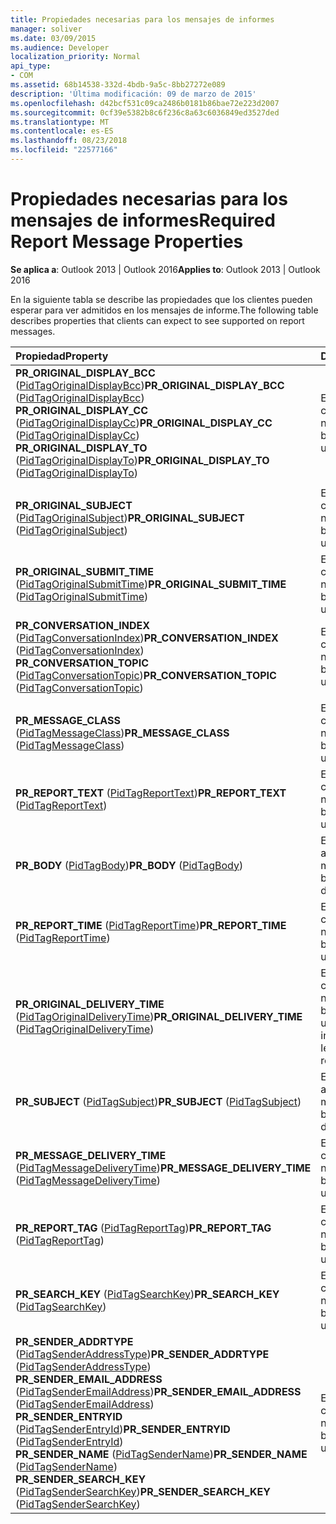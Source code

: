 ```yaml
---
title: Propiedades necesarias para los mensajes de informes
manager: soliver
ms.date: 03/09/2015
ms.audience: Developer
localization_priority: Normal
api_type:
- COM
ms.assetid: 68b14538-332d-4bdb-9a5c-8bb27272e089
description: 'Última modificación: 09 de marzo de 2015'
ms.openlocfilehash: d42bcf531c09ca2486b0181b86bae72e223d2007
ms.sourcegitcommit: 0cf39e5382b8c6f236c8a63c6036849ed3527ded
ms.translationtype: MT
ms.contentlocale: es-ES
ms.lasthandoff: 08/23/2018
ms.locfileid: "22577166"
---
```

# <a name="required-report-message-properties"></a><span data-ttu-id="7bacd-103">Propiedades necesarias para los mensajes de informes</span><span class="sxs-lookup"><span data-stu-id="7bacd-103">Required Report Message Properties</span></span>

  
  
<span data-ttu-id="7bacd-104">**Se aplica a**: Outlook 2013 | Outlook 2016</span><span class="sxs-lookup"><span data-stu-id="7bacd-104">**Applies to**: Outlook 2013 | Outlook 2016</span></span> 
  
<span data-ttu-id="7bacd-105">En la siguiente tabla se describe las propiedades que los clientes pueden esperar para ver admitidos en los mensajes de informe.</span><span class="sxs-lookup"><span data-stu-id="7bacd-105">The following table describes properties that clients can expect to see supported on report messages.</span></span>
  
|<span data-ttu-id="7bacd-106">**Propiedad**</span><span class="sxs-lookup"><span data-stu-id="7bacd-106">**Property**</span></span>|<span data-ttu-id="7bacd-107">**Descripción**</span><span class="sxs-lookup"><span data-stu-id="7bacd-107">**Description**</span></span>|
|:-----|:-----|
|<span data-ttu-id="7bacd-108">**PR_ORIGINAL_DISPLAY_BCC** ([PidTagOriginalDisplayBcc](pidtagoriginaldisplaybcc-canonical-property.md))</span><span class="sxs-lookup"><span data-stu-id="7bacd-108">**PR_ORIGINAL_DISPLAY_BCC** ([PidTagOriginalDisplayBcc](pidtagoriginaldisplaybcc-canonical-property.md))</span></span>  <br/> <span data-ttu-id="7bacd-109">**PR_ORIGINAL_DISPLAY_CC** ([PidTagOriginalDisplayCc](pidtagoriginaldisplaycc-canonical-property.md))</span><span class="sxs-lookup"><span data-stu-id="7bacd-109">**PR_ORIGINAL_DISPLAY_CC** ([PidTagOriginalDisplayCc](pidtagoriginaldisplaycc-canonical-property.md))</span></span>  <br/> <span data-ttu-id="7bacd-110">**PR_ORIGINAL_DISPLAY_TO** ([PidTagOriginalDisplayTo](pidtagoriginaldisplayto-canonical-property.md))</span><span class="sxs-lookup"><span data-stu-id="7bacd-110">**PR_ORIGINAL_DISPLAY_TO** ([PidTagOriginalDisplayTo](pidtagoriginaldisplayto-canonical-property.md))</span></span>  <br/> |<span data-ttu-id="7bacd-111">Establecer por el creador del informe, normalmente MAPI.</span><span class="sxs-lookup"><span data-stu-id="7bacd-111">Set by creator of report, usually MAPI.</span></span>  <br/> |
|||
|<span data-ttu-id="7bacd-112">**PR_ORIGINAL_SUBJECT** ([PidTagOriginalSubject](pidtagoriginalsubject-canonical-property.md))</span><span class="sxs-lookup"><span data-stu-id="7bacd-112">**PR_ORIGINAL_SUBJECT** ([PidTagOriginalSubject](pidtagoriginalsubject-canonical-property.md))</span></span>  <br/> |<span data-ttu-id="7bacd-113">Establecer por el creador del informe, normalmente MAPI.</span><span class="sxs-lookup"><span data-stu-id="7bacd-113">Set by creator of report, usually MAPI.</span></span>  <br/> |
|<span data-ttu-id="7bacd-114">**PR_ORIGINAL_SUBMIT_TIME** ([PidTagOriginalSubmitTime](pidtagoriginalsubmittime-canonical-property.md))</span><span class="sxs-lookup"><span data-stu-id="7bacd-114">**PR_ORIGINAL_SUBMIT_TIME** ([PidTagOriginalSubmitTime](pidtagoriginalsubmittime-canonical-property.md))</span></span>  <br/> |<span data-ttu-id="7bacd-115">Establecer por el creador del informe, normalmente MAPI.</span><span class="sxs-lookup"><span data-stu-id="7bacd-115">Set by creator of report, usually MAPI.</span></span>  <br/> |
|<span data-ttu-id="7bacd-116">**PR_CONVERSATION_INDEX** ([PidTagConversationIndex](pidtagconversationindex-canonical-property.md))</span><span class="sxs-lookup"><span data-stu-id="7bacd-116">**PR_CONVERSATION_INDEX** ([PidTagConversationIndex](pidtagconversationindex-canonical-property.md))</span></span>  <br/> <span data-ttu-id="7bacd-117">**PR_CONVERSATION_TOPIC** ([PidTagConversationTopic](pidtagconversationtopic-canonical-property.md))</span><span class="sxs-lookup"><span data-stu-id="7bacd-117">**PR_CONVERSATION_TOPIC** ([PidTagConversationTopic](pidtagconversationtopic-canonical-property.md))</span></span>  <br/> |<span data-ttu-id="7bacd-118">Establecer por el creador del informe, normalmente MAPI.</span><span class="sxs-lookup"><span data-stu-id="7bacd-118">Set by creator of report, usually MAPI.</span></span>  <br/> |
|||
|<span data-ttu-id="7bacd-119">**PR_MESSAGE_CLASS** ([PidTagMessageClass](pidtagmessageclass-canonical-property.md))</span><span class="sxs-lookup"><span data-stu-id="7bacd-119">**PR_MESSAGE_CLASS** ([PidTagMessageClass](pidtagmessageclass-canonical-property.md))</span></span>  <br/> |<span data-ttu-id="7bacd-120">Establecer por el creador del informe, normalmente MAPI.</span><span class="sxs-lookup"><span data-stu-id="7bacd-120">Set by creator of report, usually MAPI.</span></span>  <br/> |
|<span data-ttu-id="7bacd-121">**PR_REPORT_TEXT** ([PidTagReportText](pidtagreporttext-canonical-property.md))</span><span class="sxs-lookup"><span data-stu-id="7bacd-121">**PR_REPORT_TEXT** ([PidTagReportText](pidtagreporttext-canonical-property.md))</span></span>  <br/> |<span data-ttu-id="7bacd-122">Establecer por el creador del informe, normalmente MAPI.</span><span class="sxs-lookup"><span data-stu-id="7bacd-122">Set by creator of report, usually MAPI.</span></span>  <br/> |
|<span data-ttu-id="7bacd-123">**PR_BODY** ([PidTagBody](pidtagbody-canonical-property.md))</span><span class="sxs-lookup"><span data-stu-id="7bacd-123">**PR_BODY** ([PidTagBody](pidtagbody-canonical-property.md))</span></span>  <br/> |<span data-ttu-id="7bacd-124">Establecer por cliente antes de que se muestra el informe.</span><span class="sxs-lookup"><span data-stu-id="7bacd-124">Set by client before report is displayed.</span></span>  <br/> |
|<span data-ttu-id="7bacd-125">**PR_REPORT_TIME** ([PidTagReportTime](pidtagreporttime-canonical-property.md))</span><span class="sxs-lookup"><span data-stu-id="7bacd-125">**PR_REPORT_TIME** ([PidTagReportTime](pidtagreporttime-canonical-property.md))</span></span>  <br/> |<span data-ttu-id="7bacd-126">Establecer por el creador del informe, normalmente MAPI.</span><span class="sxs-lookup"><span data-stu-id="7bacd-126">Set by creator of report, usually MAPI.</span></span>  <br/> |
|<span data-ttu-id="7bacd-127">**PR_ORIGINAL_DELIVERY_TIME** ([PidTagOriginalDeliveryTime](pidtagoriginaldeliverytime-canonical-property.md))</span><span class="sxs-lookup"><span data-stu-id="7bacd-127">**PR_ORIGINAL_DELIVERY_TIME** ([PidTagOriginalDeliveryTime](pidtagoriginaldeliverytime-canonical-property.md))</span></span>  <br/> |<span data-ttu-id="7bacd-128">Establecer por el creador del informe, normalmente MAPI.</span><span class="sxs-lookup"><span data-stu-id="7bacd-128">Set by creator of report, usually MAPI.</span></span> <span data-ttu-id="7bacd-129">Para informes de estado de lectura.</span><span class="sxs-lookup"><span data-stu-id="7bacd-129">For read status reports only.</span></span>  <br/> |
|<span data-ttu-id="7bacd-130">**PR_SUBJECT** ([PidTagSubject](pidtagsubject-canonical-property.md))</span><span class="sxs-lookup"><span data-stu-id="7bacd-130">**PR_SUBJECT** ([PidTagSubject](pidtagsubject-canonical-property.md))</span></span>  <br/> |<span data-ttu-id="7bacd-131">Establecer por cliente antes de que se muestra el informe.</span><span class="sxs-lookup"><span data-stu-id="7bacd-131">Set by client before report is displayed.</span></span>  <br/> |
|<span data-ttu-id="7bacd-132">**PR_MESSAGE_DELIVERY_TIME** ([PidTagMessageDeliveryTime](pidtagmessagedeliverytime-canonical-property.md))</span><span class="sxs-lookup"><span data-stu-id="7bacd-132">**PR_MESSAGE_DELIVERY_TIME** ([PidTagMessageDeliveryTime](pidtagmessagedeliverytime-canonical-property.md))</span></span>  <br/> |<span data-ttu-id="7bacd-133">Establecer por el creador del informe, normalmente MAPI.</span><span class="sxs-lookup"><span data-stu-id="7bacd-133">Set by creator of report, usually MAPI.</span></span>  <br/> |
|<span data-ttu-id="7bacd-134">**PR_REPORT_TAG** ([PidTagReportTag](pidtagreporttag-canonical-property.md))</span><span class="sxs-lookup"><span data-stu-id="7bacd-134">**PR_REPORT_TAG** ([PidTagReportTag](pidtagreporttag-canonical-property.md))</span></span>  <br/> |<span data-ttu-id="7bacd-135">Establecer por el creador del informe, normalmente MAPI.</span><span class="sxs-lookup"><span data-stu-id="7bacd-135">Set by creator of report, usually MAPI.</span></span>  <br/> |
|<span data-ttu-id="7bacd-136">**PR_SEARCH_KEY** ([PidTagSearchKey](pidtagsearchkey-canonical-property.md))</span><span class="sxs-lookup"><span data-stu-id="7bacd-136">**PR_SEARCH_KEY** ([PidTagSearchKey](pidtagsearchkey-canonical-property.md))</span></span>  <br/> |<span data-ttu-id="7bacd-137">Establecer por el creador del informe, normalmente MAPI.</span><span class="sxs-lookup"><span data-stu-id="7bacd-137">Set by creator of report, usually MAPI.</span></span>  <br/> |
|<span data-ttu-id="7bacd-138">**PR_SENDER_ADDRTYPE** ([PidTagSenderAddressType](pidtagsenderaddresstype-canonical-property.md))</span><span class="sxs-lookup"><span data-stu-id="7bacd-138">**PR_SENDER_ADDRTYPE** ([PidTagSenderAddressType](pidtagsenderaddresstype-canonical-property.md))</span></span>  <br/> <span data-ttu-id="7bacd-139">**PR_SENDER_EMAIL_ADDRESS** ([PidTagSenderEmailAddress](pidtagsenderemailaddress-canonical-property.md))</span><span class="sxs-lookup"><span data-stu-id="7bacd-139">**PR_SENDER_EMAIL_ADDRESS** ([PidTagSenderEmailAddress](pidtagsenderemailaddress-canonical-property.md))</span></span>  <br/> <span data-ttu-id="7bacd-140">**PR_SENDER_ENTRYID** ([PidTagSenderEntryId](pidtagsenderentryid-canonical-property.md))</span><span class="sxs-lookup"><span data-stu-id="7bacd-140">**PR_SENDER_ENTRYID** ([PidTagSenderEntryId](pidtagsenderentryid-canonical-property.md))</span></span>  <br/> <span data-ttu-id="7bacd-141">**PR_SENDER_NAME** ([PidTagSenderName](pidtagsendername-canonical-property.md))</span><span class="sxs-lookup"><span data-stu-id="7bacd-141">**PR_SENDER_NAME** ([PidTagSenderName](pidtagsendername-canonical-property.md))</span></span>  <br/> <span data-ttu-id="7bacd-142">**PR_SENDER_SEARCH_KEY** ([PidTagSenderSearchKey](pidtagsendersearchkey-canonical-property.md))</span><span class="sxs-lookup"><span data-stu-id="7bacd-142">**PR_SENDER_SEARCH_KEY** ([PidTagSenderSearchKey](pidtagsendersearchkey-canonical-property.md))</span></span>  <br/> |<span data-ttu-id="7bacd-143">Establecer por el creador del informe, normalmente MAPI.</span><span class="sxs-lookup"><span data-stu-id="7bacd-143">Set by creator of report, usually MAPI.</span></span>  <br/> |
   

